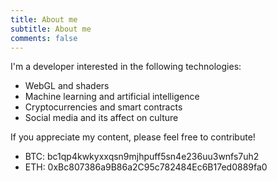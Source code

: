 ```yaml
---
title: About me
subtitle: About me
comments: false
---
```


I'm a developer interested in the following technologies:

- WebGL and shaders
- Machine learning and artificial intelligence
- Cryptocurrencies and smart contracts
- Social media and its affect on culture

If you appreciate my content, please feel free to contribute!

- BTC: bc1qp4kwkyxxqsn9mjhpuff5sn4e236uu3wnfs7uh2
- ETH: 0xBc807386a9B86a2C95c782484Ec6B17ed0889fa0